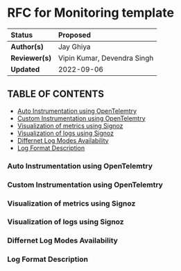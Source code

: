 # RFC for Monitoring template

| Status | Proposed |
:---------| :-------------------------------|
| **Author(s)** | Jay Ghiya |
| **Reviewer(s)** | Vipin Kumar, Devendra Singh | 
| **Updated** | 2022-09-06 |


## TABLE OF CONTENTS
* [Auto Instrumentation using OpenTelemtry](#auto-instrumentation-using-opentelemetry)
* [Custom Instrumentation using OpenTelemtry](#custom-instrumentation-using-opentelemetry)
* [Visualization of metrics using Signoz](#visualization-of-metrics-using-signoz)
* [Visualization of logs using Signoz](#visualization-of-logs-using-signoz)
* [Differnet Log Modes Availability](#different-log-modes-availability)
* [Log Format Description](#log-format-description) 

### Auto Instrumentation using OpenTelemtry

### Custom Instrumentation using OpenTelemtry

### Visualization of metrics using Signoz

### Visualization of logs using Signoz

### Differnet Log Modes Availability

### Log Format Description